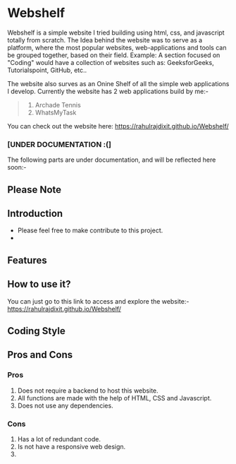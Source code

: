 # Webshelf
Webshelf is a simple website I tried building using html, css, and javascript totally from scratch. The Idea behind the website was to serve as a platform, where the most popular websites, web-applications and tools can be grouped together, based on their field. Example: A section focused on "Coding" would have a collection of websites such as: GeeksforGeeks, Tutorialspoint, GitHub, etc..

The website also surves as an Onine Shelf of all the simple web applications I develop. Currently the website has 2 web applications build by me:-
> 1) Archade Tennis
> 2) WhatsMyTask

You can check out the website here: https://rahulrajdixit.github.io/Webshelf/

### **[UNDER DOCUMENTATION :(]**
The following parts are under documentation, and will be reflected here soon:-


## **Please Note**


## **Introduction**
- Please feel free to make contribute to this project.
- 

## **Features**


## **How to use it?**
You can just go to this link to access and explore the website:-
https://rahulrajdixit.github.io/Webshelf/

## **Coding Style**


## **Pros and Cons**


### **Pros**
1. Does not require a backend to host this website.
2. All functions are made with the help of HTML, CSS and Javascript.
3. Does not use any dependencies.

### **Cons**
1. Has a lot of redundant code.
2. Is not have a responsive web design.
3. 
